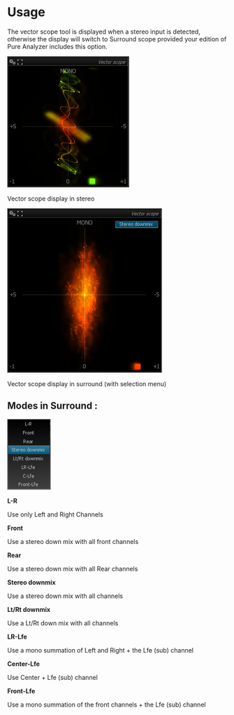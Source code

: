 # Usage
The vector scope tool is displayed when a stereo input is detected, otherwise the display will switch
to <link type="document" target="Surround scope">Surround scope</link> provided your edition of Pure
Analyzer includes this option.

![](include/Vector_Scope.png)

Vector scope display in stereo

![](include/Vector-Scope-SR.png)

Vector scope display in surround (with selection menu)

## Modes in Surround :

![](include/Vector-Scope-SR-Menu.png)

**L-R**

Use only Left and Right <link type="document" target="Channels">Channels</link>

**Front**

Use a stereo down mix with all front channels

**Rear**

Use a stereo down mix with all Rear channels

**Stereo downmix**

Use a stereo down mix with all channels

**Lt/Rt downmix**

Use a Lt/Rt down mix with all channels

**LR-Lfe**

Use a mono summation of Left and Right + the Lfe (sub) channel

**Center-Lfe**

Use Center + Lfe (sub) channel

**Front-Lfe**

Use a mono summation of the front channels + the Lfe (sub) channel


